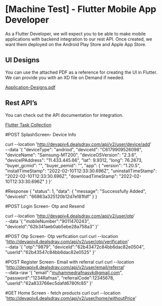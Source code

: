 # [Machine Test] - Flutter Mobile App Developer

As a Flutter Developer, we will expect you to be able to make mobile applications with backend integration to our rest API. Once created, we want them deployed on the Android Play Store and Apple App Store.
## UI Designs

You can use the attached PDF as a reference for creating the UI in Flutter. We can provide you with an XD file on Demand if needed. 

[Application-Designs.pdf](https://s3-us-west-2.amazonaws.com/secure.notion-static.com/1f934460-593e-4ae1-9ab0-cffe700bbc79/Application-Designs.pdf)

## Rest API’s

You can check out the API documentation for integration. 

[Flutter Task Collection](https://documenter.getpostman.com/view/25104166/2sA3QmEvCV)

#POST
 SplashScreen- Device Info

curl --location 'http://devapiv4.dealsdray.com/api/v2/user/device/add' \
--data '{
    "deviceType": "andriod",
    "deviceId": "C6179909526098",
    "deviceName": "Samsung-MT200",
    "deviceOSVersion": "2.3.6",
    "deviceIPAddress": "11.433.445.66",
    "lat": 9.9312,
    "long": 76.2673,
    "buyer_gcmid": "",
    "buyer_pemid": "",
    "app": {
        "version": "1.20.5",
        "installTimeStamp": "2022-02-10T12:33:30.696Z",
        "uninstallTimeStamp": "2022-02-10T12:33:30.696Z",
        "downloadTimeStamp": "2022-02-10T12:33:30.696Z"
    }
}'

#Response
{
    "status": 1,
    "data": {
        "message": "Successfully Added",
        "deviceId": "66863a325120b12d7e181fdf"
    }
}

#POST
Login Screen- Otp and Resend

curl --location 'http://devapiv4.dealsdray.com/api/v2/user/otp' \
--data '{
    "mobileNumber":"9011470243",
    "deviceId":"62b341aeb0ab5ebe28a758a3"
}'

#POST
Otp Screen- Otp verfication
curl
curl --location 'http://devapiv4.dealsdray.com/api/v2/user/otp/verification' \
--data '{
    "otp":"9879",
    "deviceId":"62b43472c84bb6dac82e0504",
    "userId":"62b43547c84bb6dac82e0525"
}'

#POST
Register Screen- Email with referral
curl
curl --location 'http://devapiv4.dealsdray.com/api/v2/user/email/referral' \
--data-raw '{
    "email":"muhammedrafnasvk@gmail.com",
    "password":"1234Rafnas",
    "referralCode":12345678,
    "userId":"62a833766ec5dafd6780fc85"
}'

#GET
Home Screen - fetch products
curl
curl --location 'http://devapiv4.dealsdray.com/api/v2/user/home/withoutPrice'
